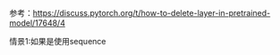 参考：https://discuss.pytorch.org/t/how-to-delete-layer-in-pretrained-model/17648/4



情景1:如果是使用sequence